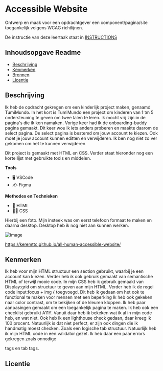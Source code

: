 # Accessible Website

Ontwerp en maak voor een opdrachtgever een component/pagina/site toegankelijk volgens WCAG richtlijnen.

De instructie van deze leertaak staat in [INSTRUCTIONS](https://github.com/fdnd-task/all-human-accessible-website/blob/main/docs/INSTRUCTIONS.md)

## Inhoudsopgave Readme

  * [Beschrijving](#beschrijving)
  * [Kenmerken](#kenmerken)
  * [Bronnen](#bronnen)
  * [Licentie](#licentie)

## Beschrijving
<!-- In de Beschrijving staat hoe je project er uit ziet, hoe het werkt en wat je er mee kan. -->
Ik heb de opdracht gekregen om een kinderlijk project maken, genaamd TumiMundo. In het kort is TumiMundo een project om kinderen van 1 tm 5 ondersteuning te geven om twee talen te leren. Ik mocht vrij zijn in de pagina's die ik kon namaken. Vorige keer had ik de onboarding-buddy pagina gemaakt. Dit keer wou ik iets anders proberen en maakte daarom de select pagina. De select pagina is bestemd om jouw account te kiezen. Ook moet je jouw account kunnen editten en verwijderen. Ik ben nog niet zo ver gekomen om het te kunnen verwijderen.

Dit project is gemaakt met HTML en CSS. Verder staat hieronder nog een korte lijst met gebruikte tools en middelen.
 
**Tools** 
- 🖥️ VSCode
- ✍️ Figma
 
**Methodes en Technieken**
- 🚀 HTML
- 💅🏼 CSS


<!-- Voeg een mooie poster visual toe 📸 -->
Hierbij een foto. Mijn insteek was om eerst telefoon formaat te maken en daarna desktop. Desktop heb ik nog niet aan kunnen werken.

![image](https://github.com/user-attachments/assets/380e61cc-9448-4454-85ac-f84a2c94b47d)




<!-- Voeg een link toe naar Github Pages 🌐-->
https://keremttc.github.io/all-human-accessible-website/
## Kenmerken
<!-- Bij Kenmerken staat welke technieken zijn gebruikt en hoe. Wat is de HTML structuur? Wat zijn de belangrijkste dingen in CSS? Wat is er met Javascript gedaan en hoe? Misschien heb je een framwork of library gebruikt? -->

Ik heb voor mijn  HTML structuur een section gebruikt, waarbij je een account kan kiezen. Verder heb ik ook gebruik gemaakt van semantische HTML of terwijl mooie code. In mijn CSS heb ik gebruik gemaakt van Display:grid om structuur te geven aan mijn HTML. Verder heb ik de regel code input:focus + img { toegvoegd. Dit heb ik gedaan om het ook te functional te maken  voor mensen met een beperking
Ik heb ook gekeken naar color contrast, om te bekijken of de kleuren kloppen. Ik heb paar aanpasingen gemaakt om een toegankelijk pagina te maken. Ik heb ook een checklist gebruikt A11Y. Vanuit daar heb ik bekeken wat ik al in mijn code heb, en wat niet. Ook heb ik een lighthouse check gedaan, daar kreeg ik 100 procent. Natuurlijk is dat niet perfect, er zijn ook dingen die ik handmatig moest checken. Zoals een logische tab structuur. Natuurlijk heb ik mijn HTML code in een validator gezet. Ik heb daar een paar errors gekregen zoals onnodige <p> tags en tab tags. 


## Licentie
